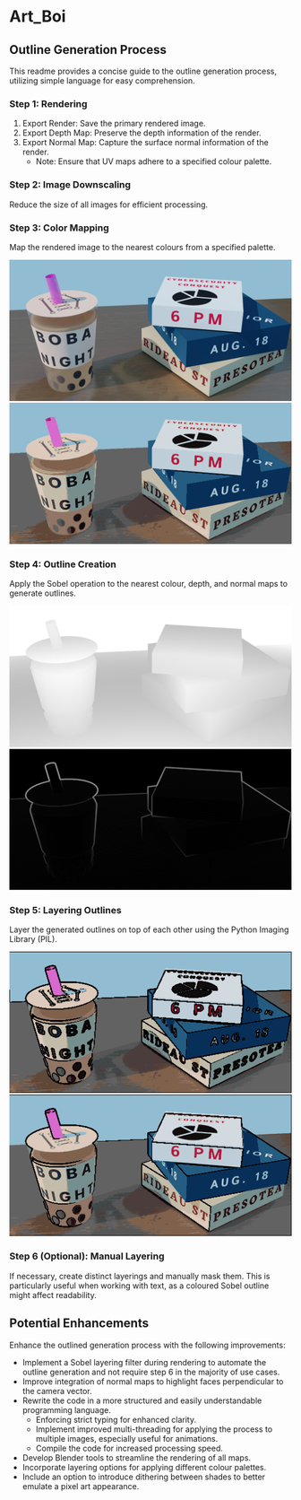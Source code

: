 # Art_Boi

## Outline Generation Process

This readme provides a concise guide to the outline generation process, utilizing simple language for easy comprehension.

### Step 1: Rendering

1. Export Render: Save the primary rendered image.
2. Export Depth Map: Preserve the depth information of the render.
3. Export Normal Map: Capture the surface normal information of the render.
   - Note: Ensure that UV maps adhere to a specified colour palette.

### Step 2: Image Downscaling

Reduce the size of all images for efficient processing.

### Step 3: Color Mapping

Map the rendered image to the nearest colours from a specified palette.

![Render image](res/test_render.png)
![Colour mapped render](res/output_colour_mapped.png)

### Step 4: Outline Creation

Apply the Sobel operation to the nearest colour, depth, and normal maps to generate outlines.

![Depth map](res/depth.png)
![Sobel effect](res/output_depth_sobel.png)

### Step 5: Layering Outlines

Layer the generated outlines on top of each other using the Python Imaging Library (PIL).

![Example_1](res/output_1.png)
![Example_2](res/output_2.png)

### Step 6 (Optional): Manual Layering

If necessary, create distinct layerings and manually mask them. This is particularly useful when working with text, as a coloured Sobel outline might affect readability.

## Potential Enhancements

Enhance the outlined generation process with the following improvements:

- Implement a Sobel layering filter during rendering to automate the outline generation and not require step 6 in the majority of use cases.
- Improve integration of normal maps to highlight faces perpendicular to the camera vector.
- Rewrite the code in a more structured and easily understandable programming language.
   - Enforcing strict typing for enhanced clarity.
   - Implement improved multi-threading for applying the process to multiple images, especially useful for animations.
   - Compile the code for increased processing speed.
- Develop Blender tools to streamline the rendering of all maps.
- Incorporate layering options for applying different colour palettes.
- Include an option to introduce dithering between shades to better emulate a pixel art appearance.
